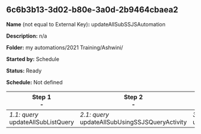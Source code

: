## 6c6b3b13-3d02-b80e-3a0d-2b9464cbaea2

**Name** (not equal to External Key)**:** updateAllSubSSJSAutomation

**Description:** n/a

**Folder:** my automations/2021 Training/Ashwini/

**Started by:** Schedule

**Status:** Ready

**Schedule:** Not defined

| Step 1<br>_-_ | Step 2<br>_-_ | Step 3<br>_-_ | Step 4<br>_-_ |
| --- | --- | --- | --- |
| _1.1: query_<br>updateAllSubListQuery | _2.1: query_<br>updateAllSubUsingSSJSQueryActivity | _3.1: verification_<br>updateAllSubUsingSSJS | _4.1: script_<br>updateAllSubUsingSSJSScriptActivity |

